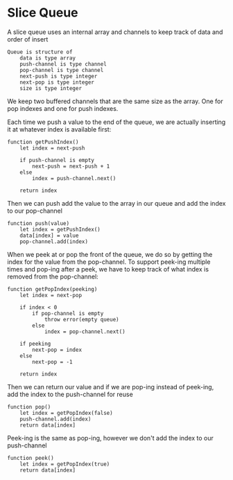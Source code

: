 # Slice Queue

A slice queue uses an internal array and channels to keep track of data and order of insert

```
Queue is structure of
    data is type array
    push-channel is type channel
    pop-channel is type channel
    next-push is type integer
    next-pop is type integer
    size is type integer
```

We keep two buffered channels that are the same size as the array. One for pop indexes and one for push indexes.

Each time we push a value to the end of the queue, we are actually inserting it at whatever index is available first:

```
function getPushIndex()
    let index = next-push

    if push-channel is empty
        next-push = next-push + 1
    else
        index = push-channel.next()

    return index
```

Then we can push add the value to the array in our queue and add the index to our pop-channel

```
function push(value)
    let index = getPushIndex()
    data[index] = value
    pop-channel.add(index)
```

When we peek at or pop the front of the queue, we do so by getting the index for the value from the pop-channel. To support peek-ing multiple times and pop-ing after a peek, we have to keep track of what index is removed from the pop-channel:

```
function getPopIndex(peeking)
    let index = next-pop

    if index < 0
        if pop-channel is empty
            throw error(empty queue)
        else
            index = pop-channel.next()

    if peeking
        next-pop = index
    else
        next-pop = -1

    return index
```

Then we can return our value and if we are pop-ing instead of peek-ing, add the index to the push-channel for reuse

```
function pop()
    let index = getPopIndex(false)
    push-channel.add(index)
    return data[index]
```

Peek-ing is the same as pop-ing, however we don't add the index to our push-channel

```
function peek()
    let index = getPopIndex(true)
    return data[index]
```
